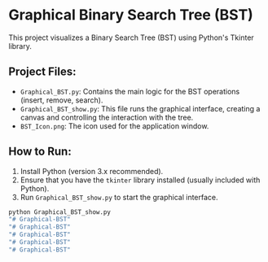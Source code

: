 # Graphical Binary Search Tree (BST)

This project visualizes a Binary Search Tree (BST) using Python's Tkinter library.

## Project Files:
- `Graphical_BST.py`: Contains the main logic for the BST operations (insert, remove, search).
- `Graphical_BST_show.py`: This file runs the graphical interface, creating a canvas and controlling the interaction with the tree.
- `BST_Icon.png`: The icon used for the application window.

## How to Run:
1. Install Python (version 3.x recommended).
2. Ensure that you have the `tkinter` library installed (usually included with Python).
3. Run `Graphical_BST_show.py` to start the graphical interface.

```bash
python Graphical_BST_show.py
"# Graphical-BST" 
"# Graphical-BST" 
"# Graphical-BST" 
"# Graphical-BST" 
"# Graphical-BST" 
